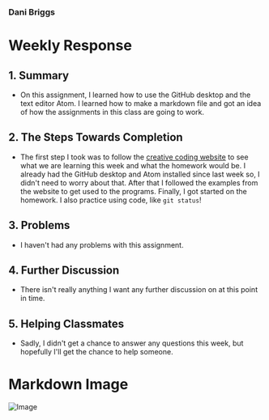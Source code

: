 ### Dani Briggs

# Weekly Response
## 1. Summary
- On this assignment, I learned how to use the GitHub desktop and the text editor Atom. I learned how to make a markdown file and got an idea of how the assignments in this class are going to work.

## 2. The Steps Towards Completion
- The first step I took was to follow the [creative coding website](https://montana-media-arts.github.io/creative-coding-1/modules/week-2/overview/) to see what we are learning this week and what the homework would be. I already had the GitHub desktop and Atom installed since last week so, I didn't need to worry about that. After that I followed the examples from the website to get used to the programs. Finally, I got started on the homework. I also practice using code, like `git status`!

## 3. Problems
- I haven't had any problems with this assignment.

## 4. Further Discussion
- There isn't really anything I want any further discussion on at this point in time.

## 5. Helping Classmates
- Sadly, I didn't get a chance to answer any questions this week, but hopefully I'll get the chance to help someone.

# Markdown Image
![Image](C:Users\Documents\CreativeC)
